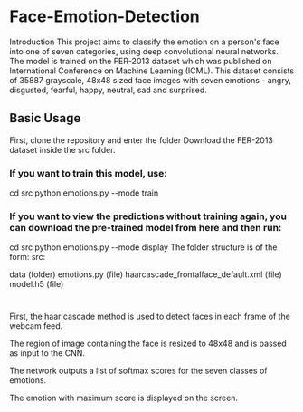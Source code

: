 # Face-Emotion-Detection
Introduction
This project aims to classify the emotion on a person's face into one of seven categories, using deep convolutional neural networks. The model is trained on the FER-2013 dataset which was published on International Conference on Machine Learning (ICML). This dataset consists of 35887 grayscale, 48x48 sized face images with seven emotions - angry, disgusted, fearful, happy, neutral, sad and surprised.
## Basic Usage
First, clone the repository and enter the folder
Download the FER-2013 dataset inside the src folder.
### If you want to train this model, use:
cd src
python emotions.py --mode train
### If you want to view the predictions without training again, you can download the pre-trained model from here and then run:
cd src
python emotions.py --mode display
The folder structure is of the form:
src:

data (folder)
emotions.py (file)
haarcascade_frontalface_default.xml (file)
model.h5 (file)
#
First, the haar cascade method is used to detect faces in each frame of the webcam feed.

The region of image containing the face is resized to 48x48 and is passed as input to the CNN.

The network outputs a list of softmax scores for the seven classes of emotions.

The emotion with maximum score is displayed on the screen.
